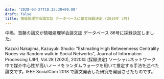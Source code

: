 ```yaml
---
date: '2020-03-27T10:33:30+09:00'
draft: false
title: 情報処理学会論文誌 データベースに論文採録決定 (2020年 3月)
---
```


中嶋、首藤の論文が情報処理学会論文誌 データベース 86号に採録決定しました。

Kazuki Nakajima, Kazuyuki Shudo: "Estimating High Betweenness Centrality Nodes via Random walk in Social Networks", Journal of Information Processing (JIP), Vol.28 (2020), 2020年 (採録決定) ソーシャルネットワーク中で媒介中心性が高いノードをランダムウォークを用いて推定する手法を述べた論文です。IEEE SocialCom 2018 で論文発表した研究を発展させたものです。
